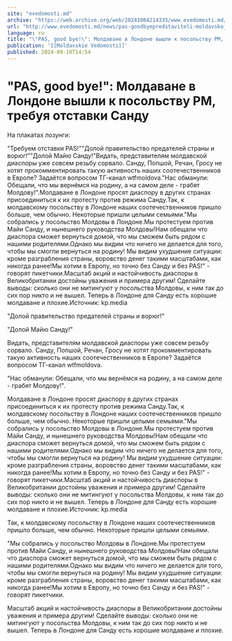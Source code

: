 ```yaml
---
site: "evedomosti.md"
archive: "https://web.archive.org/web/20241004214335/www.evedomosti.md/news/pas-goodbyepredstaviteli-moldavskoj-diaspory-v-londone-snova"
url: "http://www.evedomosti.md/news/pas-goodbyepredstaviteli-moldavskoj-diaspory-v-londone-snova"
language: ru
title: "\"PAS, good bye!\": Молдаване в Лондоне вышли к посольству РМ, требуя отставки Санду"
publication: '[[Moldavskie Vedomosti]]'
published: 2024-09-10T14:54
---
```


# "PAS, good bye!": Молдаване в Лондоне вышли к посольству РМ, требуя отставки Санду

На плакатах лозунги:

"Требуем отставки PAS!""Долой правительство предателей страны и ворюг!""Долой Майю Санду!"Видать, представителям молдавской диаспоры уже совсем резьбу сорвало. Санду, Попшой, Речан, Гросу не хотят прокомментировать такую активность наших соотечественников в Европе? Задаётся вопросом ТГ-канал wtfmoldova."Нас обманули: Обещали, что мы вернёмся на родину, а на самом деле - грабят Молдову!".Молдаване в Лондоне просят диаспору в других странах присоединиться к их протесту против режима Санду.Так, к молдавскому посольству в Лондоне наших соотечественников пришло больше, чем обычно. Некоторые пришли целыми семьями."Мы собрались у посольство Молдовы в Лондоне.Мы протестуем против Майи Санду, и нынешнего руководства Молдовы!Нам обещали что диаспора сможет вернуться домой, что мы сможем быть рядом с нашими родителями.Однако мы видим что ничего не делается для того, чтобы мы смогли вернуться на родину! Мы видим ухудшение ситуации: кроме разграбления страны, воровство денег такими масштабами, как никогда ранее!Мы хотим в Европу, но точно без Санду и без PAS!" - говорят пикетчики.Масштаб акций и настойчивость диаспоры в Великобритании достойны уважения и примера другим! Сделайте выводы: сколько они не митингуют у посольства Молдовы, к ним так до сих пор никто и не вышел. Теперь в Лондоне для Санду есть хорошие молдаване и плохие.Источник: kp.media

"Долой правительство предателей страны и ворюг!"

"Долой Майю Санду!"

Видать, представителям молдавской диаспоры уже совсем резьбу сорвало. Санду, Попшой, Речан, Гросу не хотят прокомментировать такую активность наших соотечественников в Европе? Задаётся вопросом ТГ-канал wtfmoldova.

"Нас обманули: Обещали, что мы вернёмся на родину, а на самом деле - грабят Молдову!".

Молдаване в Лондоне просят диаспору в других странах присоединиться к их протесту против режима Санду.Так, к молдавскому посольству в Лондоне наших соотечественников пришло больше, чем обычно. Некоторые пришли целыми семьями."Мы собрались у посольство Молдовы в Лондоне.Мы протестуем против Майи Санду, и нынешнего руководства Молдовы!Нам обещали что диаспора сможет вернуться домой, что мы сможем быть рядом с нашими родителями.Однако мы видим что ничего не делается для того, чтобы мы смогли вернуться на родину! Мы видим ухудшение ситуации: кроме разграбления страны, воровство денег такими масштабами, как никогда ранее!Мы хотим в Европу, но точно без Санду и без PAS!" - говорят пикетчики.Масштаб акций и настойчивость диаспоры в Великобритании достойны уважения и примера другим! Сделайте выводы: сколько они не митингуют у посольства Молдовы, к ним так до сих пор никто и не вышел. Теперь в Лондоне для Санду есть хорошие молдаване и плохие.Источник: kp.media

Так, к молдавскому посольству в Лондоне наших соотечественников пришло больше, чем обычно. Некоторые пришли целыми семьями.

"Мы собрались у посольство Молдовы в Лондоне.Мы протестуем против Майи Санду, и нынешнего руководства Молдовы!Нам обещали что диаспора сможет вернуться домой, что мы сможем быть рядом с нашими родителями.Однако мы видим что ничего не делается для того, чтобы мы смогли вернуться на родину! Мы видим ухудшение ситуации: кроме разграбления страны, воровство денег такими масштабами, как никогда ранее!Мы хотим в Европу, но точно без Санду и без PAS!" - говорят пикетчики.

Масштаб акций и настойчивость диаспоры в Великобритании достойны уважения и примера другим! Сделайте выводы: сколько они не митингуют у посольства Молдовы, к ним так до сих пор никто и не вышел. Теперь в Лондоне для Санду есть хорошие молдаване и плохие. 